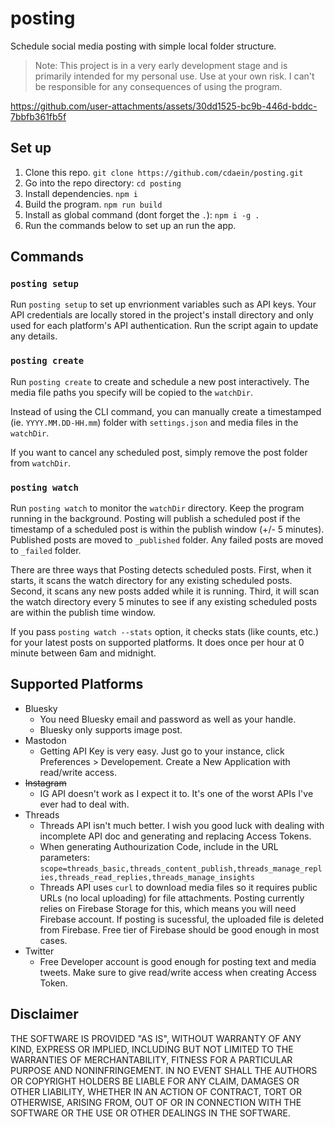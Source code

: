 # posting

Schedule social media posting with simple local folder structure.

> Note: This project is in a very early development stage and is primarily intended for my personal use. Use at your own risk. I can't be responsible for any consequences of using the program.

https://github.com/user-attachments/assets/30dd1525-bc9b-446d-bddc-7bbfb361fb5f

## Set up

1. Clone this repo. `git clone https://github.com/cdaein/posting.git`
1. Go into the repo directory: `cd posting`
1. Install dependencies. `npm i`
1. Build the program. `npm run build`
1. Install as global command (dont forget the `.`): `npm i -g .`
1. Run the commands below to set up an run the app.

## Commands

### `posting setup`

Run `posting setup` to set up envrionment variables such as API keys. Your API credentials are locally stored in the project's install directory and only used for each platform's API authentication. Run the script again to update any details.

### `posting create`

Run `posting create` to create and schedule a new post interactively. The media file paths you specify will be copied to the `watchDir`.

Instead of using the CLI command, you can manually create a timestamped (ie. `YYYY.MM.DD-HH.mm`) folder with `settings.json` and media files in the `watchDir`.

If you want to cancel any scheduled post, simply remove the post folder from `watchDir`.

### `posting watch`

Run `posting watch` to monitor the `watchDir` directory. Keep the program running in the background. Posting will publish a scheduled post if the timestamp of a scheduled post is within the publish window (+/- 5 minutes). Published posts are moved to `_published` folder. Any failed posts are moved to `_failed` folder.

There are three ways that Posting detects scheduled posts. First, when it starts, it scans the watch directory for any existing scheduled posts. Second, it scans any new posts added while it is running. Third, it will scan the watch directory every 5 minutes to see if any existing scheduled posts are within the publish time window.

If you pass `posting watch --stats` option, it checks stats (like counts, etc.) for your latest posts on supported platforms. It does once per hour at 0 minute between 6am and midnight.

## Supported Platforms

- Bluesky
  - You need Bluesky email and password as well as your handle.
  - Bluesky only supports image post.
- Mastodon
  - Getting API Key is very easy. Just go to your instance, click Preferences > Developement. Create a New Application with read/write access.
- ~~Instagram~~
  - IG API doesn't work as I expect it to. It's one of the worst APIs I've ever had to deal with.
- Threads
  - Threads API isn't much better. I wish you good luck with dealing with incomplete API doc and generating and replacing Access Tokens.
  - When generating Authourization Code, include in the URL parameters: `scope=threads_basic,threads_content_publish,threads_manage_replies,threads_read_replies,threads_manage_insights`
  - Threads API uses `curl` to download media files so it requires public URLs (no local uploading) for file attachments. Posting currently relies on Firebase Storage for this, which means you will need Firebase account. If posting is sucessful, the uploaded file is deleted from Firebase. Free tier of Firebase should be good enough in most cases.
- Twitter
  - Free Developer account is good enough for posting text and media tweets. Make sure to give read/write access when creating Access Token.

## Disclaimer

THE SOFTWARE IS PROVIDED "AS IS", WITHOUT WARRANTY OF ANY KIND, EXPRESS OR IMPLIED, INCLUDING BUT NOT LIMITED TO THE WARRANTIES OF MERCHANTABILITY, FITNESS FOR A PARTICULAR PURPOSE AND NONINFRINGEMENT. IN NO EVENT SHALL THE AUTHORS OR COPYRIGHT HOLDERS BE LIABLE FOR ANY CLAIM, DAMAGES OR OTHER LIABILITY, WHETHER IN AN ACTION OF CONTRACT, TORT OR OTHERWISE, ARISING FROM, OUT OF OR IN CONNECTION WITH THE SOFTWARE OR THE USE OR OTHER DEALINGS IN THE SOFTWARE.
